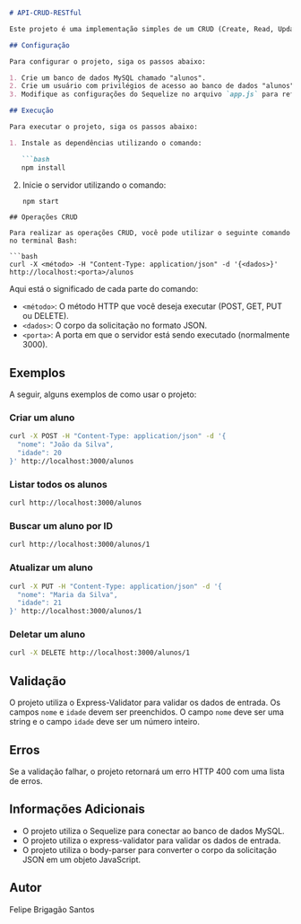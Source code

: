 ```markdown
# API-CRUD-RESTful

Este projeto é uma implementação simples de um CRUD (Create, Read, Update e Delete) para um modelo de aluno utilizando Express, Sequelize e MySQL.

## Configuração

Para configurar o projeto, siga os passos abaixo:

1. Crie um banco de dados MySQL chamado "alunos".
2. Crie um usuário com privilégios de acesso ao banco de dados "alunos".
3. Modifique as configurações do Sequelize no arquivo `app.js` para refletir o nome do banco de dados, o nome de usuário e a senha criados anteriormente.

## Execução

Para executar o projeto, siga os passos abaixo:

1. Instale as dependências utilizando o comando:

   ```bash
   npm install
   ```

2. Inicie o servidor utilizando o comando:

   ```bash
   npm start
   ```
```
## Operações CRUD

Para realizar as operações CRUD, você pode utilizar o seguinte comando no terminal Bash:

```bash
curl -X <método> -H "Content-Type: application/json" -d '{<dados>}' http://localhost:<porta>/alunos
```

Aqui está o significado de cada parte do comando:

- `<método>`: O método HTTP que você deseja executar (POST, GET, PUT ou DELETE).
- `<dados>`: O corpo da solicitação no formato JSON.
- `<porta>`: A porta em que o servidor está sendo executado (normalmente 3000).

## Exemplos

A seguir, alguns exemplos de como usar o projeto:

### Criar um aluno

```bash
curl -X POST -H "Content-Type: application/json" -d '{
  "nome": "João da Silva",
  "idade": 20
}' http://localhost:3000/alunos
```

### Listar todos os alunos

```bash
curl http://localhost:3000/alunos
```

### Buscar um aluno por ID

```bash
curl http://localhost:3000/alunos/1
```

### Atualizar um aluno

```bash
curl -X PUT -H "Content-Type: application/json" -d '{
  "nome": "Maria da Silva",
  "idade": 21
}' http://localhost:3000/alunos/1
```

### Deletar um aluno

```bash
curl -X DELETE http://localhost:3000/alunos/1
```

## Validação

O projeto utiliza o Express-Validator para validar os dados de entrada. Os campos `nome` e `idade` devem ser preenchidos. O campo `nome` deve ser uma string e o campo `idade` deve ser um número inteiro.

## Erros

Se a validação falhar, o projeto retornará um erro HTTP 400 com uma lista de erros.

## Informações Adicionais

- O projeto utiliza o Sequelize para conectar ao banco de dados MySQL.
- O projeto utiliza o express-validator para validar os dados de entrada.
- O projeto utiliza o body-parser para converter o corpo da solicitação JSON em um objeto JavaScript.

## Autor

Felipe Brigagão Santos
